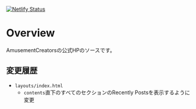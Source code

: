 [![Netlify Status](https://api.netlify.com/api/v1/badges/50b2fc8e-c339-45f8-815b-13a56465c8e3/deploy-status)](https://app.netlify.com/sites/amcrnewwebsiteprototype/deploys)
# Overview
AmusementCreatorsの公式HPのソースです。

## 変更履歴
- `layouts/index.html`
   - `contents`直下のすべてのセクションのRecently Postsを表示するように変更

